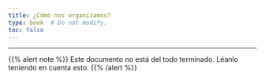 ```yaml
---
title: ¿Cómo nos organizamos?
type: book  # Do not modify.
toc: false
---
```


---

{{% alert note %}} Este documento no está del todo terminado. Léanlo teniendo en cuenta esto. {{% /alert %}}